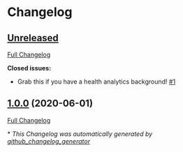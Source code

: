 # Changelog

## [Unreleased](https://github.com/dermatologist/dadpy/tree/HEAD)

[Full Changelog](https://github.com/dermatologist/dadpy/compare/1.0.0...HEAD)

**Closed issues:**

- Grab this if you have a health analytics background! [\#1](https://github.com/dermatologist/dadpy/issues/1)

## [1.0.0](https://github.com/dermatologist/dadpy/tree/1.0.0) (2020-06-01)

[Full Changelog](https://github.com/dermatologist/dadpy/compare/413e398ebf5467f176721c7ce4221beeb31ed5b6...1.0.0)



\* *This Changelog was automatically generated by [github_changelog_generator](https://github.com/github-changelog-generator/github-changelog-generator)*
